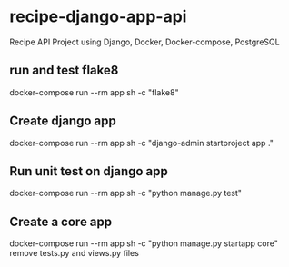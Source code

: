 # recipe-django-app-api
Recipe API Project using Django, Docker, Docker-compose, PostgreSQL

## run and test flake8
docker-compose run --rm app sh -c "flake8"

## Create django app
docker-compose run --rm app sh -c "django-admin startproject app ."

## Run unit test on django app
docker-compose run --rm app sh -c "python manage.py test"

## Create a core app
docker-compose run --rm app sh -c "python manage.py startapp core"
remove tests.py and views.py files
